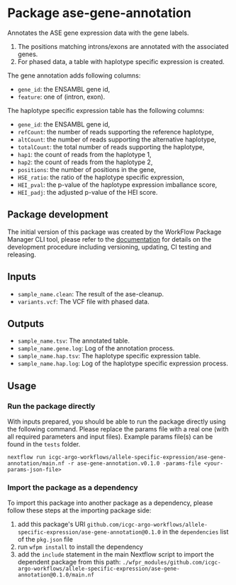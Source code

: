 # Package ase-gene-annotation


Annotates the ASE gene expression data with the gene labels. 
1. The positions matching introns/exons are annotated with the associated genes.
2. For phased data, a table with haplotype specific expression is created. 

The gene annotation adds following columns:
* `gene_id`: the ENSAMBL gene id,
* `feature`: one of (intron, exon).

The haplotype specific expression table has the following columns:
* `gene_id`: the ENSAMBL gene id,
* `refCount`: the number of reads supporting the reference haplotype,
* `altCount`: the number of reads supporting the alternative haplotype,
* `totalCount`: the total number of reads supporting the haplotype,
* `hap1`: the count of reads from the haplotype 1,
* `hap2`: the count of reads from the haplotype 2,
* `positions`: the number of positions in the gene,
* `HSE_ratio`: the ratio of the haplotype specific expression,
* `HEI_pval`: the p-value of the haplotype expression imballance score,
* `HEI_padj`: the adjusted p-value of the HEI score.

## Package development

The initial version of this package was created by the WorkFlow Package Manager CLI tool, please refer to
the [documentation](https://wfpm.readthedocs.io) for details on the development procedure including
versioning, updating, CI testing and releasing.


## Inputs

* `sample_name.clean`: The result of the ase-cleanup.
* `variants.vcf`: The VCF file with phased data. 


## Outputs

* `sample_name.tsv`: The annotated table.
* `sample_name.gene.log`: Log of the annotation process.
* `sample_name.hap.tsv`: The haplotype specific expression table.
* `sample_name.hap.log`: Log of the haplotype specific expression process.

## Usage

### Run the package directly

With inputs prepared, you should be able to run the package directly using the following command.
Please replace the params file with a real one (with all required parameters and input files). Example
params file(s) can be found in the `tests` folder.

```
nextflow run icgc-argo-workflows/allele-specific-expression/ase-gene-annotation/main.nf -r ase-gene-annotation.v0.1.0 -params-file <your-params-json-file>
```

### Import the package as a dependency

To import this package into another package as a dependency, please follow these steps at the
importing package side:

1. add this package's URI `github.com/icgc-argo-workflows/allele-specific-expression/ase-gene-annotation@0.1.0` in the `dependencies` list of the `pkg.json` file
2. run `wfpm install` to install the dependency
3. add the `include` statement in the main Nextflow script to import the dependent package from this path: `./wfpr_modules/github.com/icgc-argo-workflows/allele-specific-expression/ase-gene-annotation@0.1.0/main.nf`
